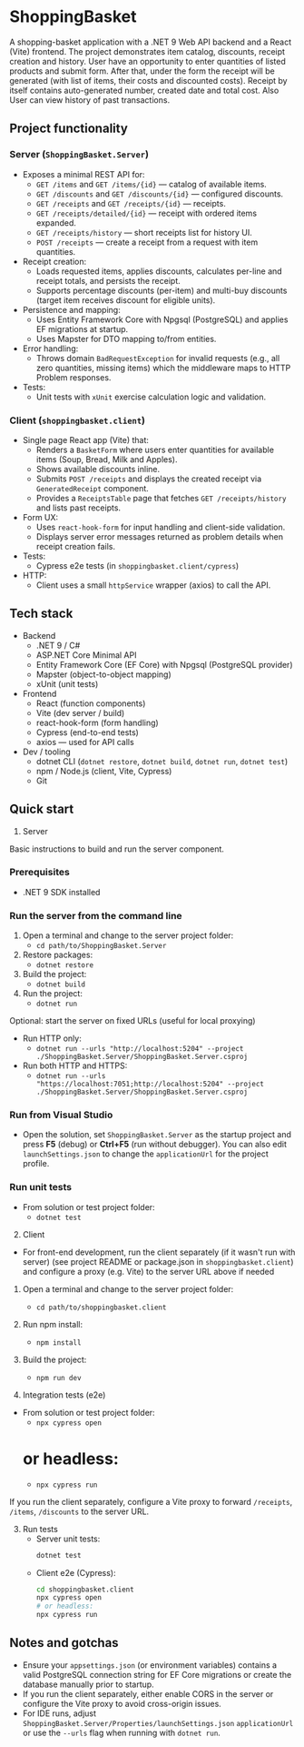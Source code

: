 ﻿# ShoppingBasket

A shopping-basket application with a .NET 9 Web API backend and a React (Vite) frontend.
The project demonstrates item catalog, discounts, receipt creation and history.
User have an opportunity to enter quantities of listed products and submit form.
After that, under the form the receipt will be generated (with list of items, their costs and discounted costs).
Receipt by itself contains auto-generated number, created date and total cost.
Also User can view history of past transactions.

## Project functionality

### Server (`ShoppingBasket.Server`)

- Exposes a minimal REST API for:
  - `GET /items` and `GET /items/{id}` — catalog of available items.
  - `GET /discounts` and `GET /discounts/{id}` — configured discounts.
  - `GET /receipts` and `GET /receipts/{id}` — receipts.
  - `GET /receipts/detailed/{id}` — receipt with ordered items expanded.
  - `GET /receipts/history` — short receipts list for history UI.
  - `POST /receipts` — create a receipt from a request with item quantities.
- Receipt creation:
  - Loads requested items, applies discounts, calculates per-line and receipt totals, and persists the receipt.
  - Supports percentage discounts (per-item) and multi-buy discounts (target item receives discount for eligible units).
- Persistence and mapping:
  - Uses Entity Framework Core with Npgsql (PostgreSQL) and applies EF migrations at startup.
  - Uses Mapster for DTO mapping to/from entities.
- Error handling:
  - Throws domain `BadRequestException` for invalid requests (e.g., all zero quantities, missing items) which the middleware maps to HTTP Problem responses.
- Tests:
  - Unit tests with `xUnit` exercise calculation logic and validation.

### Client (`shoppingbasket.client`)

- Single page React app (Vite) that:
  - Renders a `BasketForm` where users enter quantities for available items (Soup, Bread, Milk and Apples).
  - Shows available discounts inline.
  - Submits `POST /receipts` and displays the created receipt via `GeneratedReceipt` component.
  - Provides a `ReceiptsTable` page that fetches `GET /receipts/history` and lists past receipts.
- Form UX:
  - Uses `react-hook-form` for input handling and client-side validation.
  - Displays server error messages returned as problem details when receipt creation fails.
- Tests:
  - Cypress e2e tests (in `shoppingbasket.client/cypress`)
- HTTP:
  - Client uses a small `httpService` wrapper (axios) to call the API.

## Tech stack

- Backend
  - .NET 9 / C#
  - ASP.NET Core Minimal API
  - Entity Framework Core (EF Core) with Npgsql (PostgreSQL provider)
  - Mapster (object-to-object mapping)
  - xUnit (unit tests)
- Frontend
  - React (function components)
  - Vite (dev server / build)
  - react-hook-form (form handling)
  - Cypress (end-to-end tests)
  - axios — used for API calls
- Dev / tooling
  - dotnet CLI (`dotnet restore`, `dotnet build`, `dotnet run`, `dotnet test`)
  - npm / Node.js (client, Vite, Cypress)
  - Git

## Quick start

1. Server

Basic instructions to build and run the server component.

### Prerequisites

- .NET 9 SDK installed

### Run the server from the command line

1. Open a terminal and change to the server project folder:
   - `cd path/to/ShoppingBasket.Server`
2. Restore packages:
   - `dotnet restore`
3. Build the project:
   - `dotnet build`
4. Run the project:
   - `dotnet run`

Optional: start the server on fixed URLs (useful for local proxying)

- Run HTTP only:
  - `dotnet run --urls "http://localhost:5204" --project ./ShoppingBasket.Server/ShoppingBasket.Server.csproj`
- Run both HTTP and HTTPS:
  - `dotnet run --urls "https://localhost:7051;http://localhost:5204" --project ./ShoppingBasket.Server/ShoppingBasket.Server.csproj`

### Run from Visual Studio

- Open the solution, set `ShoppingBasket.Server` as the startup project and press **F5** (debug) or **Ctrl+F5** (run without debugger). You can also edit `launchSettings.json` to change the `applicationUrl` for the project profile.

### Run unit tests

- From solution or test project folder:
  - `dotnet test`

2. Client

- For front-end development, run the client separately (if it wasn't run with server) (see project README or package.json in `shoppingbasket.client`) and configure a proxy (e.g. Vite) to the server URL above if needed

1. Open a terminal and change to the server project folder:
   - `cd path/to/shoppingbasket.client`
2. Run npm install:
   - `npm install`
3. Build the project:

   - `npm run dev`

4. Integration tests (e2e)

- From solution or test project folder:
  - `npx cypress open`
  # or headless:
  - `npx cypress run`

If you run the client separately, configure a Vite proxy to forward `/receipts`, `/items`, `/discounts` to the server URL.

3. Run tests
   - Server unit tests:
     ```bash
     dotnet test
     ```
   - Client e2e (Cypress):
     ```bash
     cd shoppingbasket.client
     npx cypress open
     # or headless:
     npx cypress run
     ```

## Notes and gotchas

- Ensure your `appsettings.json` (or environment variables) contains a valid PostgreSQL connection string for EF Core migrations or create the database manually prior to startup.
- If you run the client separately, either enable CORS in the server or configure the Vite proxy to avoid cross-origin issues.
- For IDE runs, adjust `ShoppingBasket.Server/Properties/launchSettings.json` `applicationUrl` or use the `--urls` flag when running with `dotnet run`.
